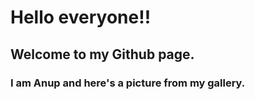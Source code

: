 # Hello everyone!! 
## Welcome to my Github page.

### I am Anup and here's a picture from my gallery.






